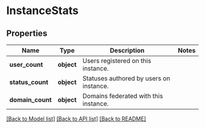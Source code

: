 # InstanceStats

## Properties
Name | Type | Description | Notes
------------ | ------------- | ------------- | -------------
**user_count** | **object** | Users registered on this instance. | 
**status_count** | **object** | Statuses authored by users on instance. | 
**domain_count** | **object** | Domains federated with this instance. | 

[[Back to Model list]](../README.md#documentation-for-models) [[Back to API list]](../README.md#documentation-for-api-endpoints) [[Back to README]](../README.md)

